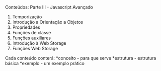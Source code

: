 Conteúdos:
Parte III - Javascript Avançado
1. Temporização
2. Introdução a Orientação a Objetos
3. Propriedades
4. Funções de classe
5. Funções auxiliares
6. Introdução à Web Storage
7. Funções Web Storage

Cada conteúdo conterá:
*conceito - para que serve
*estrutura - estrutura básica
*exemplo - um exemplo prático
